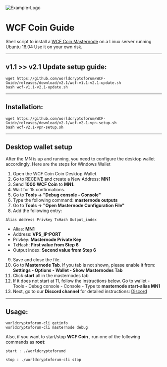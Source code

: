 ![Example-Logo](https://i.imgur.com/wtdV9uw.png)
# WCF Coin Guide
Shell script to install a [WCF Coin Masternode](https://www.worldcryptoforumcoin.com/) on a Linux server running Ubuntu 16.04 Use it on your own risk.



***
## v1.1 >> v2.1 Update setup guide:
```
wget https://github.com/worldcryptoforum/WCF-Guide/releases/download/v2.1/wcf-v1.1-v2.1-update.sh
bash wcf-v1.1-v2.1-update.sh
```

***
## Installation:
```
wget https://github.com/worldcryptoforum/WCF-Guide/releases/download/v2.1/wcf-v2.1-vpn-setup.sh
bash wcf-v2.1-vpn-setup.sh
```
***
## Desktop wallet setup

After the MN is up and running, you need to configure the desktop wallet accordingly. Here are the steps for Windows Wallet

1. Open the WCF Coin Coin Desktop Wallet.
2. Go to RECEIVE and create a New Address: **MN1**
3. Send **1000** **WCF Coin** to **MN1**.
4. Wait for 15 confirmations.
5. Go to **Tools -> "Debug console - Console"**
6. Type the following command: **masternode outputs**
7. Go to  **Tools -> "Open Masternode Configuration File"**
8. Add the following entry:

```
Alias Address Privkey TxHash Output_index
```
* Alias: **MN1**
* Address: **VPS_IP:PORT**
* Privkey: **Masternode Private Key**
* TxHash: **First value from Step 6**
* Output index:  **Second value from Step 6**
9. Save and close the file.
10. Go to **Masternode Tab**. If you tab is not shown, please enable it from: **Settings - Options - Wallet - Show Masternodes Tab**
11. Click **start** all in the masternodes tab
12. If it does not start at 11, follow the instructions below. Go to wallet - Tools - Debug console - Console - Type to **masternode start-alias MN1**
13. Next, go to our **Discord channel** for detailed instructions: [Discord](https://discord.gg/mCgYKbb)

***

## Usage:
```
worldcryptoforum-cli getinfo
worldcryptoforum-cli masternode debug
```
Also, if you want to start/stop **WCF Coin** , run one of the following commands as **root**:

`start : ./worldcryptoforumd`

`stop : ./worldcryptoforum-cli stop`
